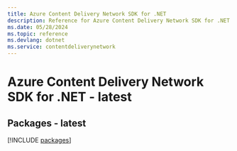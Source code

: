 ```yaml
---
title: Azure Content Delivery Network SDK for .NET
description: Reference for Azure Content Delivery Network SDK for .NET
ms.date: 05/28/2024
ms.topic: reference
ms.devlang: dotnet
ms.service: contentdeliverynetwork
---
```

# Azure Content Delivery Network SDK for .NET - latest
## Packages - latest
[!INCLUDE [packages](content-delivery-network-index.md)]